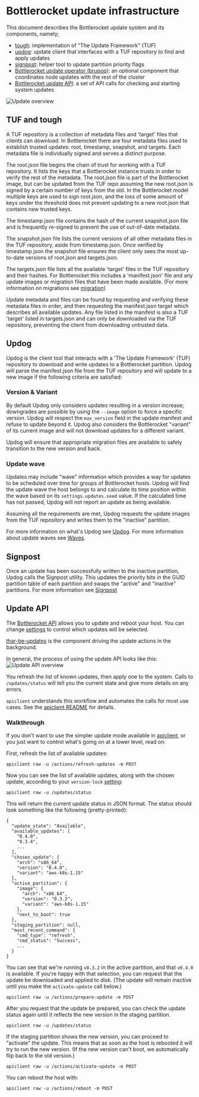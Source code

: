 # Bottlerocket update infrastructure
This document describes the Bottlerocket update system and its components, namely;

- [tough](#tuf-and-tough): implementation of "The Update Framework" (TUF)
- [updog](#updog): update client that interfaces with a TUF repository to find and apply updates
- [signpost](#signpost): helper tool to update partition priority flags
- [Bottlerocket update operator (brupop)](https://github.com/bottlerocket-os/bottlerocket-update-operator): an optional component that coordinates node updates with the rest of the cluster
- [Bottlerocket update API](#update-api): a set of API calls for checking and starting system updates

![Update overview](update-system.png)
## TUF and tough
A TUF repository is a collection of metadata files and 'target' files that clients can download.
In Bottlerocket there are four metadata files used to establish trusted updates: root, timestamp, snapshot, and targets.
Each metadata file is individually signed and serves a distinct purpose.

The root.json file begins the chain of trust for working with a TUF repository.
It lists the keys that a Bottlerocket instance trusts in order to verify the rest of the metadata.
The root.json file is part of the Bottlerocket image, but can be updated from the TUF repo assuming the new root.json is signed by a certain number of keys from the old.
In the Bottlerocket model multiple keys are used to sign root.json, and the loss of some amount of keys under the threshold does not prevent updating to a new root.json that contains new trusted keys.

The timestamp.json file contains the hash of the current snapshot.json file and is frequently re-signed to prevent the use of out-of-date metadata.

The snapshot.json file lists the current versions of all other metadata files in the TUF repository, aside from timestamp.json.
Once verified by timestamp.json the snapshot file ensures the client only sees the most up-to-date versions of root.json and targets.json.

The targets.json file lists all the available 'target' files in the TUF repository and their hashes.
For Bottlerocket this includes a 'manifest.json' file and any update images or migration files that have been made available.
(For more information on migrations see [migration](../api/migration))

Update metadata and files can be found by requesting and verifying these metadata files in order, and then requesting the manifest.json target which describes all available updates.
Any file listed in the manifest is also a TUF 'target' listed in targets.json and can only be downloaded via the TUF repository, preventing the client from downloading untrusted data.

## Updog
Updog is the client tool that interacts with a 'The Update Framework' (TUF) repository to download and write updates to a Bottlerocket partition.
Updog will parse the manifest.json file from the TUF repository and will update to a new image if the following criteria are satisfied:
### Version & Variant
By default Updog only considers updates resulting in a version increase; downgrades are possible by using the `--image` option to force a specific version.
Updog will respect the `max_version` field in the update manifest and refuse to update beyond it.
Updog also considers the Bottlerocket "variant" of its current image and will not download updates for a different variant.

Updog will ensure that appropriate migration files are available to safely transition to the new version and back.

### Update wave
Updates may include "wave" information which provides a way for updates to be scheduled over time for groups of Bottlerocket hosts.
Updog will find the update wave the host belongs to and calculate its time position within the wave based on its `settings.updates.seed` value.
If the calculated time has not passed, Updog will not report an update as being available.

Assuming all the requirements are met, Updog requests the update images from the TUF repository and writes them to the "inactive" partition.

For more information on what's Updog see [Updog](updog/).
For more information about update waves see [Waves](waves/).

## Signpost
Once an update has been successfully written to the inactive partition, Updog calls the Signpost utility.
This updates the priority bits in the GUID partition table of each partition and swaps the "active" and "inactive" partitions.
For more information see [Signpost](signpost/)

## Update API
The [Bottlerocket API](../../README.md#api) allows you to update and reboot your host.  You can change [settings](../../README.md#updates-settings) to control which updates will be selected.

[thar-be-updates](../api/thar-be-updates) is the component driving the update actions in the background.

In general, the process of using the update API looks like this:
![Update API overview](../api/update_api.png)

You refresh the list of known updates, then apply one to the system.
Calls to `/updates/status` will tell you the current state and give more details on any errors.

`apiclient` understands this workflow and automates the calls for most use cases.
See the [apiclient README](../api/apiclient/README.md) for details.

### Walkthrough

If you don't want to use the simpler update mode available in [apiclient](../api/apiclient/README.md), or you just want to control what's going on at a lower level, read on.

First, refresh the list of available updates:
```
apiclient raw -u /actions/refresh-updates -m POST
```

Now you can see the list of available updates, along with the chosen update, according to your `version-lock` [setting](../../README.md#updates-settings):
```
apiclient raw -u /updates/status
```

This will return the current update status in JSON format. The status should look something like the following (pretty-printed):
```
{
  "update_state": "Available",
  "available_updates": [
    "0.4.0",
    "0.3.4",
    ...
  ],
  "chosen_update": {
    "arch": "x86_64",
    "version": "0.4.0",
    "variant": "aws-k8s-1.15"
  },
  "active_partition": {
    "image": {
      "arch": "x86_64",
      "version": "0.3.2",
      "variant": "aws-k8s-1.15"
    },
    "next_to_boot": true
  },
  "staging_partition": null,
  "most_recent_command": {
    "cmd_type": "refresh",
    "cmd_status": "Success",
    ...
  }
}
```

You can see that we're running `v0.3.2` in the active partition, and that `v0.4.0` is available.
If you're happy with that selection, you can request that the update be downloaded and applied to disk.
(The update will remain inactive until you make the `activate-update` call below.)
```
apiclient raw -u /actions/prepare-update -m POST
```

After you request that the update be prepared, you can check the update status again until it reflects the new version in the staging partition.
```
apiclient raw -u /updates/status
```

If the staging partition shows the new version, you can proceed to "activate" the update.
This means that as soon as the host is rebooted it will try to run the new version.
(If the new version can't boot, we automatically flip back to the old version.)
```
apiclient raw -u /actions/activate-update -m POST
```

You can reboot the host with:
```
apiclient raw -u /actions/reboot -m POST
```
